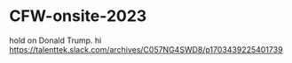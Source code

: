# CFW-onsite-2023
hold on Donald Trump.
hi
https://talenttek.slack.com/archives/C057NG4SWD8/p1703439225401739
